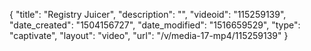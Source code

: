 {
    "title": "Registry Juicer",
    "description": "",
    "videoid": "115259139",
    "date_created": "1504156727",
    "date_modified": "1516659529",
    "type": "captivate",
    "layout": "video",
    "url": "\/v\/media-17-mp4\/115259139"
}